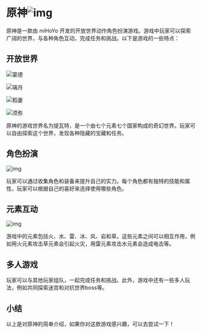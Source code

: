# **原神**![img](https://pic.baike.soso.com/ugc/baikepic2/0/20230218140720-899874564_jpg_1034_535_59997.jpg/800)

原神是一款由 miHoYo 开发的开放世界动作角色扮演游戏。游戏中玩家可以探索广阔的世界，与各种角色互动，完成任务和挑战。以下是游戏的一些特点：

## **开放世界**

![蒙德](https://pic.baike.soso.com/ugc/baikepic2/1489/20201027125344-1086308851_jpeg_1920_1080_521281.jpg/300)

![璃月](https://pic.baike.soso.com/ugc/baikepic2/2930/20201027125349-2080223445_jpeg_1920_1080_277980.jpg/300)

![稻妻](https://pic.baike.soso.com/ugc/baikepic2/0/20230719114605-986332270_png_1358_672_1905432.jpg/300)

![须弥](https://pic.baike.soso.com/ugc/baikepic2/0/20230719114621-1149138837_png_1351_671_1825945.jpg/300)

原神的游戏世界名为提瓦特，是一个由七个元素七个国家构成的奇幻世界。玩家可以自由探索这个世界，发现各种隐藏的宝藏和任务。

## **角色扮演**

![img](https://img01.sogoucdn.com/net/a/04/link?appid=100520145&url=https%3A%2F%2Fimg02.sogoucdn.com%2Fv2%2Fthumb%2Fretype_exclude_gif%2Fext%2Fauto%3Fappid%3D122%26url%3Dhttps%3A%2F%2Fimg.52z.com%2Fupload%2Fnews%2Fimage%2F20210917%2F20210917053501_99536.jpg)

玩家可以通过收集角色和装备来提升自己的实力。每个角色都有独特的技能和属性，玩家可以根据自己的喜好来选择使用哪些角色。

## **元素互动**

![img](https://pic.baike.soso.com/ugc/baikepic2/0/ori-20220520225739-1008139611_png_553_519_316175.jpg/800)

游戏中的元素包括火、水、雷、冰、风、岩和草。这些元素之间可以相互作用，例如用火元素攻击草元素会引起火灾，用雷元素攻击水元素会造成电击等。

## **多人游戏**

玩家可以与其他玩家组队，一起完成任务和挑战。此外，游戏中还有一些多人玩法，例如共同探索迷宫和对抗世界boss等。

## **小结**

以上是对原神的简单介绍，如果你对这款游戏感兴趣，可以去尝试一下！